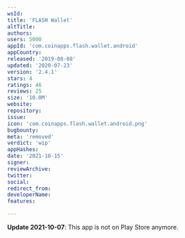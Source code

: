 ```yaml
---
wsId: 
title: 'FLASH Wallet'
altTitle: 
authors: 
users: 5000
appId: 'com.coinapps.flash.wallet.android'
appCountry: 
released: '2019-08-08'
updated: '2020-07-23'
version: '2.4.1'
stars: 4
ratings: 46
reviews: 25
size: '10.0M'
website: 
repository: 
issue: 
icon: 'com.coinapps.flash.wallet.android.png'
bugbounty: 
meta: 'removed'
verdict: 'wip'
appHashes: 
date: '2021-10-15'
signer: 
reviewArchive: 
twitter: 
social: 
redirect_from: 
developerName: 
features: 

---
```


**Update 2021-10-07**: This app is not on Play Store anymore.
